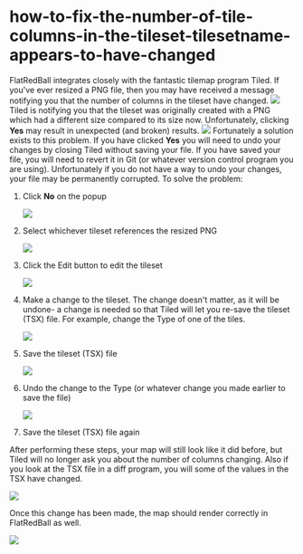 # how-to-fix-the-number-of-tile-columns-in-the-tileset-tilesetname-appears-to-have-changed

FlatRedBall integrates closely with the fantastic tilemap program Tiled. If you've ever resized a PNG file, then you may have received a message notifying you that the number of columns in the tileset have changed. ![](../media/2022-01-img\_61d06e29a3533.png) Tiled is notifying you that the tileset was originally created with a PNG which had a different size compared to its size now. Unfortunately, clicking **Yes** may result in unexpected (and broken) results. [![](../media/2022-01-01\_08-08-56.gif)](../media/2022-01-01\_08-08-56.gif) Fortunately a solution exists to this problem. If you have clicked **Yes** you will need to undo your changes by closing Tiled without saving your file. If you have saved your file, you will need to revert it in Git (or whatever version control program you are using). Unfortunately if you do not have a way to undo your changes, your file may be permanently corrupted. To solve the problem:

1.  Click **No** on the popup

    ![](../media/2022-01-img\_61d06f18d7bb3.png)
2.  Select whichever tileset references the resized PNG

    ![](../media/2022-01-img\_61d06f4febc16.png)
3.  Click the Edit button to edit the tileset

    ![](../media/2022-01-img\_61d06f7ccd988.png)
4.  Make a change to the tileset. The change doesn't matter, as it will be undone- a change is needed so that Tiled will let you re-save the tileset (TSX) file. For example, change the Type of one of the tiles.

    ![](../media/2022-01-img\_61d07002e74ab.png)
5.  Save the tileset (TSX) file

    ![](../media/2022-01-img\_61d07035c2579.png)
6.  Undo the change to the Type (or whatever change you made earlier to save the file)

    ![](../media/2022-01-img\_61d07070b406c.png)
7. Save the tileset (TSX) file again

After performing these steps, your map will still look like it did before, but Tiled will no longer ask you about the number of columns changing. Also if you look at the TSX file in a diff program, you will some of the values in the TSX have changed.

![](../media/2022-01-img\_61d0711be72ba.png)

Once this change has been made, the map should render correctly in FlatRedBall as well.

![](../media/2022-01-img\_61d07153a56b7.png)

&#x20;
